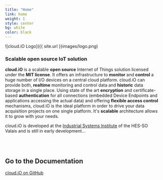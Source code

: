 ```yaml
---
title: "Home"
link: home
weight: 1
style: center
bg: white
color: black
---
```


![cloud.iO Logo]({{ site.url }}images/logo.png)

### Scalable open source IoT solution

**cloud.iO** is a scalable **open source** Internet of Things solution licensed under the **MIT license**. It offers an infrastructure to **monitor** and **control** a huge number of I/O devices on a central cloud platform. cloud.iO can provide both, **realtime** monitoring and control data and **historic** data storage in a single place. Using state of the art **encryption** and certificate-based **authentication** for all connections (embedded Device Endpoints and applications accessing the actual data) and offering **flexible access control** mechanisms, cloud.iO is the ideal platform in order to drive your data acquisition projects on one single platform. It's **scalable** architecture allows it to grow with your needs.

cloud.iO is developed at the [Industrial Systems Institute](http://www.hevs.ch/isi) of the HES-SO Valais and is still in early development...

<br/><br/>
<h2><a style="color: #232323; font-weight: bold; text-decoration: none;" href="http://cloudio.readthedocs.io">Go to the Documentation</a></h2>

<span id="forkongithub">
  <a href="{{ site.source_link }}">cloud.iO on GitHub</a>
</span>